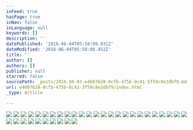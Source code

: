 ```yaml
---
inFeed: true
hasPage: true
inNav: false
inLanguage: null
keywords: []
description: ''
datePublished: '2016-06-04T05:50:09.031Z'
dateModified: '2016-06-04T05:50:08.452Z'
title: ''
author: []
authors: []
publisher: null
starred: false
sourcePath: _posts/2016-06-03-e4607628-8cfb-475b-8c41-5f59c8e2dbf9.md
url: e4607628-8cfb-475b-8c41-5f59c8e2dbf9/index.html
_type: Article

---
```

![](https://the-grid-user-content.s3-us-west-2.amazonaws.com/5f39dd32-cfb0-48e8-8d7d-9d8a9a134ee8.jpg)
![](https://the-grid-user-content.s3-us-west-2.amazonaws.com/a5cbe8f8-43dd-49fe-9ba2-8aed4fff873c.jpg)
![](https://the-grid-user-content.s3-us-west-2.amazonaws.com/2e22d258-858f-4bc7-800a-7000aadbe1f9.jpg)
![](https://the-grid-user-content.s3-us-west-2.amazonaws.com/62f8bb84-26a5-4f08-95f9-f7cfbd7b9952.jpg)
![](https://the-grid-user-content.s3-us-west-2.amazonaws.com/b62108f2-bd55-4a3b-97b0-9a20453eec3a.jpg)
![](https://the-grid-user-content.s3-us-west-2.amazonaws.com/fb656f8e-1b99-4c25-bcb8-5901315aaba6.jpg)
![](https://the-grid-user-content.s3-us-west-2.amazonaws.com/0cc02cf3-6704-4593-9b3a-f251c6dde590.jpg)
![](https://the-grid-user-content.s3-us-west-2.amazonaws.com/fa992a01-3179-4ad3-a10a-860338032027.jpg)
![](https://the-grid-user-content.s3-us-west-2.amazonaws.com/5bcb07e8-ae66-4108-883c-b4ee080151c2.jpg)
![](https://the-grid-user-content.s3-us-west-2.amazonaws.com/4ca19fae-d48d-4df6-90b2-e74586cd948c.jpg)
![](https://the-grid-user-content.s3-us-west-2.amazonaws.com/6263d196-b9b6-424f-9188-f53e270aaf3f.jpg)
![](https://the-grid-user-content.s3-us-west-2.amazonaws.com/e49675f5-32ff-49be-ace8-f6fb63f8b9a8.jpg)
![](https://the-grid-user-content.s3-us-west-2.amazonaws.com/6ae34119-0ce8-4737-b3fb-3ec8afc51ae2.jpg)
![](https://the-grid-user-content.s3-us-west-2.amazonaws.com/b71d98e7-1144-4d73-a600-c34fd0d24c7e.jpg)
![](https://the-grid-user-content.s3-us-west-2.amazonaws.com/0cd96fa3-29ca-463a-9586-373872544ce7.jpg)
![](https://the-grid-user-content.s3-us-west-2.amazonaws.com/9db46396-5c09-4b4a-a48a-6efaa378dbd5.jpg)
![](https://the-grid-user-content.s3-us-west-2.amazonaws.com/ac6234fc-abe8-41f0-be6d-6d4eb72cec85.jpg)
![](https://the-grid-user-content.s3-us-west-2.amazonaws.com/622f23cc-04b1-46c1-b210-e6ad7fb45fc9.jpg)
![](https://the-grid-user-content.s3-us-west-2.amazonaws.com/8d951ec3-058f-4938-95fc-5e1bbb95d4b6.jpg)
![](https://the-grid-user-content.s3-us-west-2.amazonaws.com/49218d24-632f-4dfe-b956-78886e26a3bb.jpg)
![](https://the-grid-user-content.s3-us-west-2.amazonaws.com/c73e8801-d3da-462c-bf47-62ac88f56bab.jpg)
![](https://the-grid-user-content.s3-us-west-2.amazonaws.com/635b3a6f-980f-4421-acae-71d6d63e999b.jpg)
![](https://the-grid-user-content.s3-us-west-2.amazonaws.com/6c841366-c34f-468c-a0c6-0acd00435563.jpg)
![](https://the-grid-user-content.s3-us-west-2.amazonaws.com/fa94df3e-78d4-45e3-9099-31ed754b434d.jpg)
![](https://the-grid-user-content.s3-us-west-2.amazonaws.com/cd58ce80-1c5d-4d9d-a961-73c80a03d018.jpg)
![](https://the-grid-user-content.s3-us-west-2.amazonaws.com/8e7fcc32-7623-4116-a76a-23c2b24c7948.jpg)
![](https://the-grid-user-content.s3-us-west-2.amazonaws.com/cb7675e4-3463-47dc-a050-1eee4b3bf873.jpg)
![](https://the-grid-user-content.s3-us-west-2.amazonaws.com/3c446a1e-193f-473e-b2bb-50dddee3797f.jpg)
![](https://the-grid-user-content.s3-us-west-2.amazonaws.com/2b121147-e8de-456b-b11e-80393b9c0ff1.jpg)
![](https://the-grid-user-content.s3-us-west-2.amazonaws.com/0d11d34c-3d57-411d-8083-b507de26feff.jpg)
![](https://the-grid-user-content.s3-us-west-2.amazonaws.com/16398688-5ac8-465a-bb59-87508855364f.jpg)
![](https://the-grid-user-content.s3-us-west-2.amazonaws.com/671d886e-c9c1-40c2-aa2c-eeed447964b5.jpg)
![](https://the-grid-user-content.s3-us-west-2.amazonaws.com/a102ade1-6aff-422d-99a6-4769ed60a289.jpg)
![](https://the-grid-user-content.s3-us-west-2.amazonaws.com/88fc89ef-b6df-4998-869d-cce254cd7bc6.jpg)
![](https://the-grid-user-content.s3-us-west-2.amazonaws.com/1a394bd2-608b-4657-bf71-dc27dc61e064.jpg)